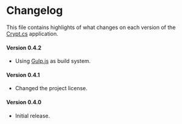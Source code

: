 # Changelog
This file contains highlights of what changes on each version of the [Crypt.cs](https://bitbucket.org/cedx/crypt.cs) application.

#### Version 0.4.2
- Using [Gulp.js](http://gulpjs.com) as build system.

#### Version 0.4.1
- Changed the project license.

#### Version 0.4.0
- Initial release.
